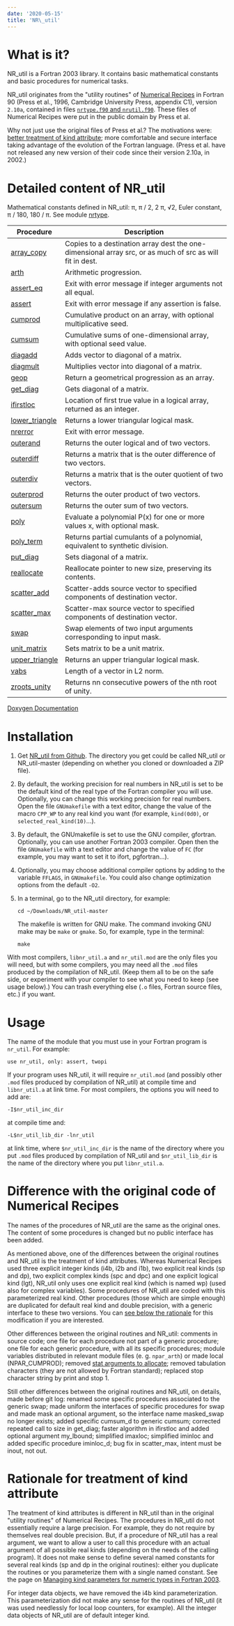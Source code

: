 ```yaml
---
date: '2020-05-15'
title: 'NR\_util'
---
```


What is it?
===========

NR\_util is a Fortran 2003 library. It contains basic mathematical
constants and basic procedures for numerical tasks.

NR\_util originates from the "utility routines" of [Numerical
Recipes](http://numerical.recipes) in Fortran 90 (Press et al., 1996,
Cambridge University Press, appendix C1), version `2.10a`, contained in
files [`nrtype.f90` and
`nrutil.f90`](http://numerical.recipes/public-domain.html). These files
of Numerical Recipes were put in the public domain by Press et al.

Why not just use the original files of Press et al.? The motivations
were: [better treatment of kind
attribute](#rationale-for-treatment-of-kind-attribute); more
comfortable and secure interface taking advantage of the evolution of
the Fortran language. (Press et al. have not released any new version
of their code since their version 2.10a, in 2002.)

Detailed content of NR\_util
============================

Mathematical constants defined in NR\_util: π, π / 2, 2 π, √2, Euler
constant, π / 180, 180 / π. See module
[nrtype](https://www.lmd.jussieu.fr/~lguez/NR_util_Doxygen_html/nrtype_8_f90_source.html).

Procedure | Description
--------- | ----------
[array\_copy](https://www.lmd.jussieu.fr/~lguez/NR_util_Doxygen_html/array__copy_8f90_source.html) | Copies to a destination array dest the one-dimensional array src, or as much of src as will fit in dest.
[arth](https://www.lmd.jussieu.fr/~lguez/NR_util_Doxygen_html/arth_8f90_source.html) | Arithmetic progression.
[assert_eq](https://www.lmd.jussieu.fr/~lguez/NR_util_Doxygen_html/assert__eq_8f90_source.html) | Exit with error message if integer arguments not all equal.
[assert](https://www.lmd.jussieu.fr/~lguez/NR_util_Doxygen_html/assert_8f90_source.html) | Exit with error message if any assertion is false.
[cumprod](https://www.lmd.jussieu.fr/~lguez/NR_util_Doxygen_html/cumprod_8f90_source.html) | Cumulative product on an array, with optional multiplicative seed.
[cumsum](https://www.lmd.jussieu.fr/~lguez/NR_util_Doxygen_html/cumsum_8f90_source.html) | Cumulative sums of one-dimensional array, with optional seed value.
[diagadd](https://www.lmd.jussieu.fr/~lguez/NR_util_Doxygen_html/diagadd_8f90_source.html) | Adds vector to diagonal of a matrix.
[diagmult](https://www.lmd.jussieu.fr/~lguez/NR_util_Doxygen_html/diagmult_8f90_source.html) | Multiplies vector into diagonal of a matrix.
[geop](https://www.lmd.jussieu.fr/~lguez/NR_util_Doxygen_html/geop_8f90_source.html) | Return a geometrical progression as an array.
[get_diag](https://www.lmd.jussieu.fr/~lguez/NR_util_Doxygen_html/get__diag_8f90_source.html) | Gets diagonal of a matrix.
[ifirstloc](https://www.lmd.jussieu.fr/~lguez/NR_util_Doxygen_html/ifirstloc_8f90_source.html) | Location of first true value in a logical array, returned as an integer.
[lower_triangle](https://www.lmd.jussieu.fr/~lguez/NR_util_Doxygen_html/lower__triangle_8f90_source.html) | Returns a lower triangular logical mask.
[nrerror](https://www.lmd.jussieu.fr/~lguez/NR_util_Doxygen_html/nrerror_8f90_source.html) | Exit with error message.
[outerand](https://www.lmd.jussieu.fr/~lguez/NR_util_Doxygen_html/outerand_8f90_source.html) | Returns the outer logical and of two vectors.
[outerdiff](https://www.lmd.jussieu.fr/~lguez/NR_util_Doxygen_html/outerdiff_8f90_source.html) | Returns a matrix that is the outer difference of two vectors.
[outerdiv](https://www.lmd.jussieu.fr/~lguez/NR_util_Doxygen_html/outerdiv_8f90_source.html) | Returns a matrix that is the outer quotient of two vectors.
[outerprod](https://www.lmd.jussieu.fr/~lguez/NR_util_Doxygen_html/outerprod_8f90_source.html) | Returns the outer product of two vectors.
[outersum](https://www.lmd.jussieu.fr/~lguez/NR_util_Doxygen_html/outersum_8f90_source.html) | Returns the outer sum of two vectors.
[poly](https://www.lmd.jussieu.fr/~lguez/NR_util_Doxygen_html/poly_8f90_source.html) | Evaluate a polynomial P(x) for one or more values x, with optional mask.
[poly_term](https://www.lmd.jussieu.fr/~lguez/NR_util_Doxygen_html/poly__term_8f90_source.html) | Returns partial cumulants of a polynomial, equivalent to synthetic division.
[put_diag](https://www.lmd.jussieu.fr/~lguez/NR_util_Doxygen_html/put__diag_8f90_source.html) | Sets diagonal of a matrix.
[reallocate](https://www.lmd.jussieu.fr/~lguez/NR_util_Doxygen_html/reallocate_8f90_source.html) | Reallocate pointer to new size, preserving its contents.
[scatter_add](https://www.lmd.jussieu.fr/~lguez/NR_util_Doxygen_html/scatter__add_8f90_source.html) | Scatter-adds source vector to specified components of destination vector.
[scatter_max](https://www.lmd.jussieu.fr/~lguez/NR_util_Doxygen_html/scatter__max_8f90_source.html) | Scatter-max source vector to specified components of destination vector.
[swap](https://www.lmd.jussieu.fr/~lguez/NR_util_Doxygen_html/swap_8f90_source.html) | Swap elements of two input arguments corresponding to input mask.
[unit_matrix](https://www.lmd.jussieu.fr/~lguez/NR_util_Doxygen_html/unit__matrix_8f90_source.html) | Sets matrix to be a unit matrix.
[upper_triangle](https://www.lmd.jussieu.fr/~lguez/NR_util_Doxygen_html/upper__triangle_8f90_source.html) | Returns an upper triangular logical mask.
[vabs](https://www.lmd.jussieu.fr/~lguez/NR_util_Doxygen_html/vabs_8f90_source.html) | Length of a vector in L2 norm.
[zroots_unity](https://www.lmd.jussieu.fr/~lguez/NR_util_Doxygen_html/zroots__unity_8f90_source.html) | Returns nn consecutive powers of the nth root of unity.

[Doxygen Documentation](https://www.lmd.jussieu.fr/~lguez/NR_util_Doxygen_html/index.html)

Installation
============

1.  Get [NR\_util from Github](https://github.com/lguez/NR_util). The
    directory you get could be called NR\_util or NR\_util-master
    (depending on whether you cloned or downloaded a ZIP file).
2.  By default, the working precision for real numbers in NR\_util is
    set to be the default kind of the real type of the Fortran compiler
    you will use. Optionally, you can change this working precision for
    real numbers. Open the file `GNUmakefile` with a text editor, change
    the value of the macro `CPP_WP` to any real kind you want (for
    example, `kind(0d0)`, or `selected_real_kind(10)`...).
3.  By default, the GNUmakefile is set to use the GNU compiler,
    gfortran. Optionally, you can use another Fortran 2003 compiler.
    Open then the file `GNUmakefile` with a text editor and change the
    value of `FC` (for example, you may want to set it to ifort,
    pgfortran...).
4.  Optionally, you may choose additional compiler options by adding to
    the variable `FFLAGS`, in `GNUmakefile`. You could also change
    optimization options from the default `-O2`.
5.  In a terminal, go to the NR\_util directory, for example:

        cd ~/Downloads/NR_util-master

    The makefile is written for GNU make. The command invoking GNU make
    may be `make` or `gmake`. So, for example, type in the terminal:

        make

With most compilers, `libnr_util.a` and `nr_util.mod` are the only files
you will need, but with some compilers, you may need all the `.mod`
files produced by the compilation of NR\_util. (Keep them all to be on
the safe side, or experiment with your compiler to see what you need to
keep (see usage below).) You can trash everything else (`.o` files,
Fortran source files, etc.) if you want.

Usage
=====

The name of the module that you must use in your Fortran program is
`nr_util`. For example:

    use nr_util, only: assert, twopi

If your program uses NR\_util, it will require `nr_util.mod` (and
possibly other `.mod` files produced by compilation of NR\_util) at
compile time and `libnr_util.a` at link time. For most compilers, the
options you will need to add are:

    -I$nr_util_inc_dir

at compile time and:

    -L$nr_util_lib_dir -lnr_util

at link time, where `$nr_util_inc_dir` is the name of the directory
where you put `.mod` files produced by compilation of NR\_util and
`$nr_util_lib_dir` is the name of the directory where you put
`libnr_util.a`.

Difference with the original code of Numerical Recipes
======================================================

The names of the procedures of NR\_util are the same as the original
ones. The content of some procedures is changed but no public interface
has been added.

As mentioned above, one of the differences between the original
routines and NR\_util is the treatment of kind attributes. Whereas
Numerical Recipes used three explicit integer kinds (i4b, i2b and
i1b), two explicit real kinds (sp and dp), two explicit complex kinds
(spc and dpc) and one explicit logical kind (lgt), NR\_util only uses
one explicit real kind (which is named wp) (used also for complex
variables). Some procedures of NR\_util are coded with this
parameterized real kind. Other procedures (those which are simple
enough) are duplicated for default real kind and double precision,
with a generic interface to these two versions. You can [see below the
rationale](#rationale-for-treatment-of-kind-attribute) for this
modification if you are interested.

Other differences between the original routines and NR\_util: comments
in source code; one file for each procedure not part of a generic
procedure; one file for each generic procedure, with all its specific
procedures; module variables distributed in relevant module files (e. g.
`npar_arth`) or made local (NPAR\_CUMPROD); removed [stat arguments to
allocate](https://www.lmd.jussieu.fr/~lguez/Pelican/argument-stat-de-linstruction-allocate.html); removed tabulation
characters (they are not allowed by Fortran standard); replaced stop
character string by print and stop 1.

Still other differences between the original routines and NR\_util, on
details, made before git log: renamed some specific procedures
associated to the generic swap; made uniform the interfaces of specific
procedures for swap and made mask an optional argument, so the interface
name masked\_swap no longer exists; added specific cumsum\_d to generic
cumsum; corrected repeated call to size in get\_diag; faster algorithm
in ifirstloc and added optional argument my\_lbound; simplified imaxloc;
simplified iminloc and added specific procedure iminloc\_d; bug fix in
scatter\_max, intent must be inout, not out.

Rationale for treatment of kind attribute
=========================================

The treatment of kind attributes is different in NR\_util than in the
original "utility routines" of Numerical Recipes. The procedures in
NR\_util do not essentially require a large precision. For example,
they do not require by themselves real double precision. But, if a
procedure of NR\_util has a real argument, we want to allow a user to
call this procedure with an actual argument of all possible real kinds
(depending on the needs of the calling program). It does not make
sense to define several named constants for several real kinds (sp and
dp in the original routines): either you duplicate the routines or you
parameterize them with a single named constant. See the page on
[Managing kind parameters for numeric types in Fortran
2003](https://www.lmd.jussieu.fr/~lguez/Pelican/managing-kind-parameters-for-numeric-types-in-fortran-2003.html).

For integer data objects, we have removed the i4b kind parameterization.
This parameterization did not make any sense for the routines of
NR\_util (it was used needlessly for local loop counters, for example).
All the integer data objects of NR\_util are of default integer kind.
